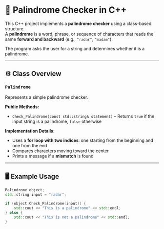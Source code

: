 # 🔮 Palindrome Checker in C++

This C++ project implements a **palindrome checker** using a class-based structure.  
A **palindrome** is a word, phrase, or sequence of characters that reads the same **forward and backward** (e.g., `"radar"`, `"madam"`).  

The program asks the user for a string and determines whether it is a palindrome.  

---

## ⚙️ Class Overview

### `Palindrome`
Represents a simple palindrome checker.

**Public Methods:**
- `Check_Palindrome(const std::string& statement)` – Returns `true` if the input string is a palindrome, `false` otherwise  

**Implementation Details:**
- Uses a **for loop with two indices**: one starting from the beginning and one from the end  
- Compares characters moving toward the center  
- Prints a message if a **mismatch** is found  

---

## 🖥️ Example Usage

```cpp
Palindrome object;
std::string input = "radar";

if (object.Check_Palindrome(input)) {
    std::cout << "This is a palindrome" << std::endl;
} else {
    std::cout << "This is not a palindrome" << std::endl;
}

